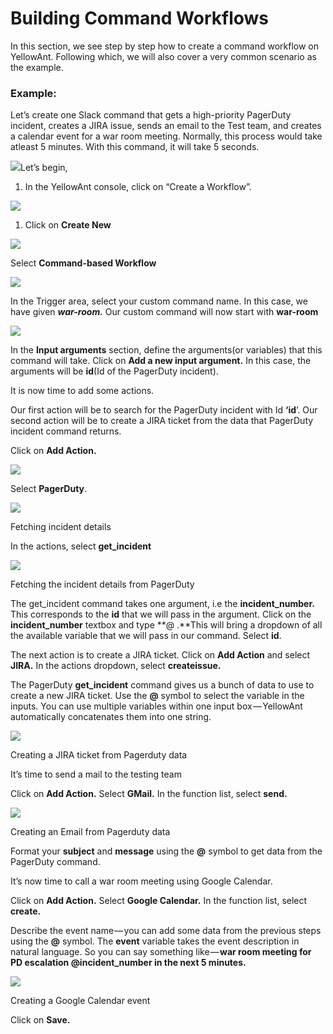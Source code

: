 # Building Command Workflows

In this section, we see step by step how to create a command workflow on YellowAnt. Following which, we will also cover a very common scenario as the example.

### Example:

Let’s create one Slack command that gets a high-priority PagerDuty incident, creates a JIRA issue, sends an email to the Test team, and creates a calendar event for a war room meeting. Normally, this process would take atleast 5 minutes. With this command, it will take 5 seconds.

![](https://cdn-images-1.medium.com/max/1000/1*JwOI2pp_NuWyBrThxmzHBQ.png)Let’s begin,

1. In the YellowAnt console, click on “Create a Workflow”. 

![](https://cdn-images-1.medium.com/max/1000/1*iaOEnh0lfUVcxzP8wTLocQ.png)

1. Click on **Create New**

![](https://cdn-images-1.medium.com/max/1000/1*D27svJzpWz6C6_U9GTt8JA.png)

Select **Command-based Workflow**

![](https://cdn-images-1.medium.com/max/750/1*U1jpqAETtDjOH0QVnr5t7Q.png)

In the Trigger area, select your custom command name. In this case, we have given _**war-room.**_ Our custom command will now start with **war-room**

![](https://cdn-images-1.medium.com/max/750/1*n-H1Q_KADHesi9NyJhnKEw.png)

In the **Input arguments** section, define the arguments\(or variables\) that this command will take. Click on **Add a new input argument.** In this case, the arguments will be **id**\(Id of the PagerDuty incident\).

It is now time to add some actions.

Our first action will be to search for the PagerDuty incident with Id **‘id**’. Our second action will be to create a JIRA ticket from the data that PagerDuty incident command returns.

Click on **Add Action.**

![](https://cdn-images-1.medium.com/max/1000/1*UwKCFpASlm2hsrNNGqLMMQ.png)

Select **PagerDuty**.

![](https://cdn-images-1.medium.com/max/1000/1*yY9FoYGb4NXUKDwkk_Ejhw.png)

Fetching incident details

In the actions, select **get\_incident**

![](https://cdn-images-1.medium.com/max/1000/1*Rnoiz46RsZGgamgsI_u2sA.png)

Fetching the incident details from PagerDuty

The get\_incident command takes one argument, i.e the **incident\_number.** This corresponds to the **id** that we will pass in the argument. Click on the **incident\_number** textbox and type **@ .**This will bring a dropdown of all the available variable that we will pass in our command. Select **id**.

The next action is to create a JIRA ticket. Click on **Add Action** and select **JIRA.** In the actions dropdown, select **createissue.**

The PagerDuty **get\_incident** command gives us a bunch of data to use to create a new JIRA ticket. Use the **@** symbol to select the variable in the inputs. You can use multiple variables within one input box — YellowAnt automatically concatenates them into one string.

![](https://cdn-images-1.medium.com/max/1000/1*b9YyRYB4vpRRLDqD7Ow25g.png)

Creating a JIRA ticket from Pagerduty data

It’s time to send a mail to the testing team

Click on **Add Action.** Select **GMail.** In the function list, select **send.**

![](https://cdn-images-1.medium.com/max/1000/1*osfade5aH7T6Xn1Olt0_tw.png)

Creating an Email from Pagerduty data

Format your **subject** and **message** using the **@** symbol to get data from the PagerDuty command.

It’s now time to call a war room meeting using Google Calendar.

Click on **Add Action.** Select **Google Calendar.** In the function list, select **create.**

Describe the event name — you can add some data from the previous steps using the **@** symbol. The **event** variable takes the event description in natural language. So you can say something like — **war room meeting for PD escalation @incident\_number in the next 5 minutes.**

![](https://cdn-images-1.medium.com/max/1000/1*f8k3ZrYVlIE3wOS2_5s4qA.png)

Creating a Google Calendar event

Click on **Save.**

